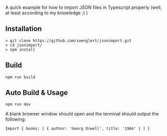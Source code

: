 A quick example for how to import JSON files in Typescript properly (well, at least according to my knowledge ;) )

## Installation
```
> git clone https://github.com/saenglert/jsonimport.git
> cd jsonimport/
> npm install
```
## Build
```
npm run build
```

## Auto Build & Usage
```
npm run dev
```
A blank browser window should open and the terminal should output the following:
```
Import { books: [ { author: 'Georg Orwell', title: '1984' } ] }
```